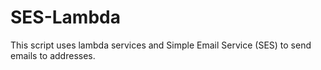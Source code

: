 # SES-Lambda
 This script uses lambda services and Simple Email Service (SES) to send emails to addresses.
